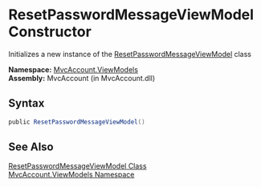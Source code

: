ResetPasswordMessageViewModel Constructor
=========================================
Initializes a new instance of the [ResetPasswordMessageViewModel][1] class

**Namespace:** [MvcAccount.ViewModels][2]  
**Assembly:** MvcAccount (in MvcAccount.dll)

Syntax
------

```csharp
public ResetPasswordMessageViewModel()
```


See Also
--------
[ResetPasswordMessageViewModel Class][1]  
[MvcAccount.ViewModels Namespace][2]  

[1]: README.md
[2]: ../README.md